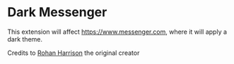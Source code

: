 # Dark Messenger
This extension will affect  <https://www.messenger.com>, where it will apply a dark theme.

Credits to [Rohan Harrison](https://github.com/rohanharrison) the original creator